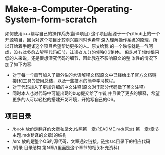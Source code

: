 Make-a-Computer-Operating-System-form-scratch
=============================================

如何使用c++编写自己的操作系统(翻译项目)
这个项目起源于一个github上的一个开源项目，因为对这个项目比较刚兴趣同时也希望
深入理解操作系统的原理，所以开始着手翻译这个项目希望帮助更多的人。原文给我
的一个映像就是一气呵成，没有过多的去解释代码细节，让读者充分的领略OS整体。
但是对于想刨根问低的人来说，还是很想深究代码的细节，因此我在不影响原文的整
体性的情况下加了如下内容:
* 对于每一个章节加入了额外性的术语解释文档(原文中已经给出了官方文档链接)和工具的使用总结，以及一些技术的简单学习教程。
* 对于代码加入了更加详细的中文注释(原文对于部分代码做了英文注释)
* 同时本人也对代码中可能出现的bug提交给了作者,并且做了更多的解释，希望更多的人可以轻松的搭建开发环境，开始写自己的OS。

## 项目目录
* /book 放的是翻译的文章和原文,按照第一章/README.md(原文) 第一章/章节主题.md(翻译的文章)的结构
* /src 放的是整个OS的源代码，文章通过链接，链接src目录下的相应代码
* /附录 目录结构 第N章/(里面是这个章节的相关补充资料)

